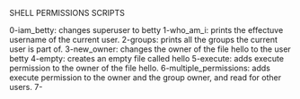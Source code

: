 SHELL PERMISSIONS SCRIPTS

0-iam_betty: changes superuser to betty
1-who_am_i: prints the effectuve username of the current user.
2-groups: prints all the groups the current user is part of.
3-new_owner: changes the owner of the file hello to the user betty
4-empty: creates an empty file called hello
5-execute: adds execute permission to the owner of the file hello.
6-multiple_permissions: adds execute permission to the owner and the group owner, and read for other users.
7-
